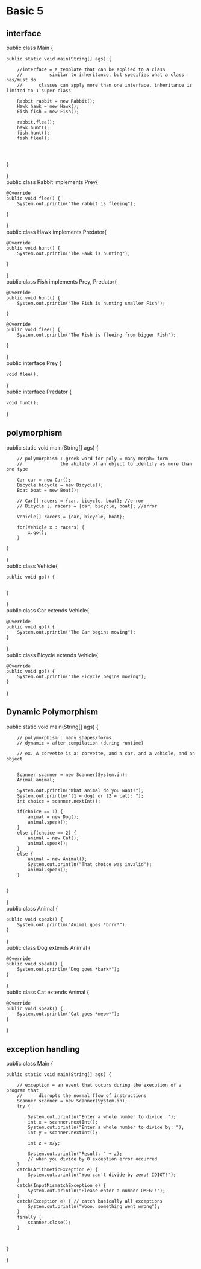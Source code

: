 # Basic 5
## interface
public class Main {

	public static void main(String[] ags) {
		
		//interface = a template that can be applied to a class
		//			similar to inheritance, but specifies what a class has/must do
		// 		classes can apply more than one interface, inheritance is limited to 1 super class
		
		Rabbit rabbit = new Rabbit();
		Hawk hawk = new Hawk();
		Fish fish = new Fish();
		
		rabbit.flee();
		hawk.hunt();
		fish.hunt();
		fish.flee();
		

		
		
	}
}   
public class Rabbit implements Prey{

	@Override
	public void flee() {
		System.out.println("The rabbit is fleeing");
		
	}

}   
public  class Hawk implements Predator{

	@Override
	public void hunt() {
		System.out.println("The Hawk is hunting");
		
	} 
	

}   
public class Fish implements Prey, Predator{

	@Override
	public void hunt() {
		System.out.println("The Fish is hunting smaller Fish");
		
	}

	@Override
	public void flee() {
		System.out.println("The Fish is fleeing from bigger Fish");
		
	}

}   
public interface Prey {

	void flee();

}   
public interface Predator {
	
	void hunt();

}   
## polymorphism
public static void main(String[] ags) {
		
		// polymorphism : greek word for poly = many morph= form
		// 				the ability of an object to identify as more than one type
		
		Car car = new Car();
		Bicycle bicycle = new Bicycle();
		Boat boat = new Boat();
		
		// Car[] racers = {car, bicycle, boat}; //error
		// Bicycle [] racers = {car, bicycle, boat}; //error
		
		Vehicle[] racers = {car, bicycle, boat};
		
		for(Vehicle x : racers) {
			x.go();
		}
		
	}
}   
public class Vehicle{

	public void go() {
		
		
	}

	
}   
public  class Car extends Vehicle{

	@Override
	public void go() {
		System.out.println("The Car begins moving");
	}
}   
public class Bicycle extends Vehicle{

	@Override
	public void go() {
		System.out.println("The Bicycle begins moving");
	}

}   
## Dynamic Polymorphism
public static void main(String[] ags) {
		
		// polymorphism : many shapes/forms
		// dynamic = after compilation (during runtime)
		
		// ex. A corvette is a: corvette, and a car, and a vehicle, and an object
		
		
		Scanner scanner = new Scanner(System.in);
		Animal animal;
		
		System.out.println("What animal do you want?");
		System.out.println("(1 = dog) or (2 = cat): ");
		int choice = scanner.nextInt();
		
		if(choice == 1) {
			animal = new Dog();
			animal.speak();
		}
		else if(choice == 2) {
			animal = new Cat();
			animal.speak();
		}
		else {
			animal = new Animal();
			System.out.println("That choice was invalid");
			animal.speak();
		}

		
	}
}   
public class Animal {

	public void speak() {
		System.out.println("Animal goes *brrr*");
	}
}   
public class Dog extends Animal {

	@Override
	public void speak() {
		System.out.println("Dog goes *bark*");
	}
}   
public class Cat extends Animal {
	
	@Override
	public void speak() {
		System.out.println("Cat goes *meow*");
	}

}   
## exception handling
public class Main {

	public static void main(String[] ags) {
		
		// exception = an event that occurs during the execution of a program that
		// 		disrupts the normal flow of instructions
		Scanner scanner = new Scanner(System.in);
		try {

			System.out.println("Enter a whole number to divide: ");
			int x = scanner.nextInt();
			System.out.println("Enter a whole number to divide by: ");
			int y = scanner.nextInt();
		
			int z = x/y;
		
			System.out.println("Result: " + z);
			// when you divide by 0 exception error occurred
		}
		catch(ArithmeticException e) {
			System.out.println("You can't divide by zero! IDIOT!");
		}
		catch(InputMismatchException e) {
			System.out.println("Please enter a number OMFG!!");
		}
		catch(Exception e) { // catch basically all exceptions
			System.out.println("Wooo. something went wrong");
		}
		finally {
			scanner.close();
		}
		
	
		
	}
}   
